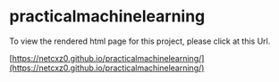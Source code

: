 # practicalmachinelearning

To view the rendered html page for this project, please click at this Url.

[https://netcxz0.github.io/practicalmachinelearning/](https://netcxz0.github.io/practicalmachinelearning/)